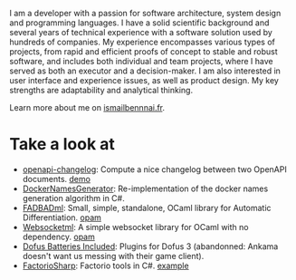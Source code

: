 I am a developer with a passion for software architecture, system design and programming languages. I have a solid scientific background and several years of technical experience with a software solution used by hundreds of companies. My experience encompasses various types of projects, from rapid and efficient proofs of concept to stable and robust software, and includes both individual and team projects, where I have served as both an executor and a decision-maker. I am also interested in user interface and experience issues, as well as product design. My key strengths are adaptability and analytical thinking.

Learn more about me on [ismailbennnai.fr](https://ismailbennani.fr).

# Take a look at

- [openapi-changelog](https://github.com/ismailbennani/openapi-changelog): Compute a nice changelog between two OpenAPI documents. [demo](http://www.ismailbennani.fr/openapi-changelog/)
- [DockerNamesGenerator](https://github.com/ismailbennani/DockerNamesGenerator): Re-implementation of the docker names generation algorithm in C#.
- [FADBADml](http://fadbadml-dev.github.io/FADBADml/): Small, simple, standalone, OCaml library for Automatic Differentiation. [opam](https://opam.ocaml.org/packages/fadbadml/)
- [Websocketml](https://github.com/ismailbennani/websocketml): A simple websocket library for OCaml with no dependency. [opam](https://opam.ocaml.org/packages/websocketml/)
- [Dofus Batteries Included](https://github.com/Dofus-Batteries-Included): Plugins for Dofus 3 (abandonned: Ankama doesn't want us messing with their game client).
- [FactorioSharp](https://github.com/FactorioSharp): Factorio tools in C#. [example](https://github.com/FactorioSharp/FactorioSharp.Instrumentation?tab=readme-ov-file#example)
